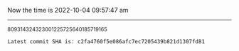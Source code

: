 Now the time is 2022-10-04 09:57:47 am

---

<small>809314324323001225725640185719165</small>

```txt
Latest commit SHA is: c2fa4760f5e086afc7ec7205439b821d1307fd81
```
